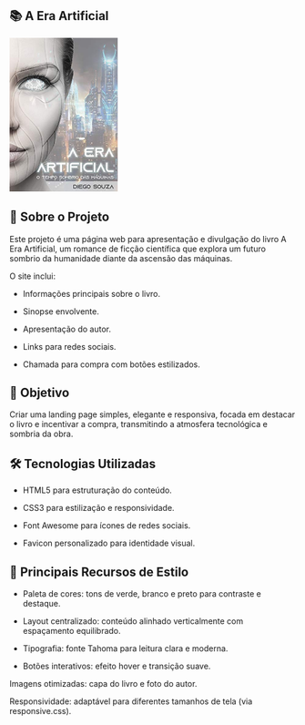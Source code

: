 ## 📚 A Era Artificial







<img src="./img/capa-livro.jpg" alt="Capa do livro A Era Artificial" width="190px" />

## 📖 Sobre o Projeto

Este projeto é uma página web para apresentação e divulgação do livro A Era Artificial, um romance de ficção científica que explora um futuro sombrio da humanidade diante da ascensão das máquinas.

O site inclui:

- Informações principais sobre o livro.

- Sinopse envolvente.

- Apresentação do autor.

- Links para redes sociais.

- Chamada para compra com botões estilizados.

## 🎯 Objetivo

Criar uma landing page simples, elegante e responsiva, focada em destacar o livro e incentivar a compra, transmitindo a atmosfera tecnológica e sombria da obra.

## 🛠️ Tecnologias Utilizadas

- HTML5 para estruturação do conteúdo.

- CSS3 para estilização e responsividade.

- Font Awesome para ícones de redes sociais.

- Favicon personalizado para identidade visual.

## 🎨 Principais Recursos de Estilo

- Paleta de cores: tons de verde, branco e preto para contraste e destaque.

- Layout centralizado: conteúdo alinhado verticalmente com espaçamento equilibrado.

- Tipografia: fonte Tahoma para leitura clara e moderna.

- Botões interativos: efeito hover e transição suave.

Imagens otimizadas: capa do livro e foto do autor.

Responsividade: adaptável para diferentes tamanhos de tela (via responsive.css).

